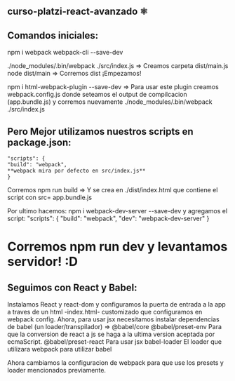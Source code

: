 ## curso-platzi-react-avanzado ⚛️
## Comandos iniciales:
npm i webpack webpack-cli --save-dev

./node_modules/.bin/webpack ./src/index.js => Creamos carpeta dist/main.js
node dist/main => Corremos dist ¡Empezamos!

npm i html-webpack-plugin --save-dev => Para usar este plugin creamos webpack.config.js donde seteamos el output de compilcacion (app.bundle.js) y corremos nuevamente ./node_modules/.bin/webpack ./src/index.js 
## Pero Mejor utilizamos nuestros scripts en package.json:
    "scripts": {
    "build": "webpack",
    **webpack mira por defecto en src/index.js** 
    }

Corremos npm run build  => Y se crea en ./dist/index.html que contiene el script con src= app.bundle.js

Por ultimo hacemos: npm i webpack-dev-server --save-dev y agregamos el script: 
    "scripts": {
    "build": "webpack",
    "dev": "webpack-dev-server"
    }

# Corremos npm run dev y levantamos servidor! :D

## Seguimos con React y Babel:
Instalamos React y react-dom y configuramos la puerta de entrada a la app a traves de un html -index.html- customizado que configuramos en webpack config. 
Ahora, para usar jsx necesitamos instalar dependencias de babel (un loader/transpilador) => 
    @babel/core 
    @babel/preset-env Para que la conversion de react a js se haga a la ultima version aceptada por ecmaScript.
    @babel/preset-react Para usar jsx
    babel-loader El loader que utilizara webpack para utilizar babel

Ahora cambiamos la configuracion de webpack para que use los presets y loader mencionados previamente.

